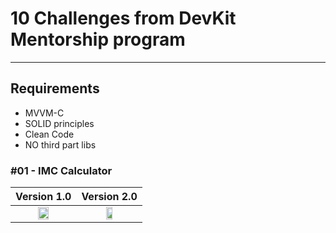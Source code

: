 # 10 Challenges from DevKit Mentorship program
---

## Requirements
- MVVM-C
- SOLID principles
- Clean Code
- NO third part libs

### #01 - IMC Calculator


| Version 1.0                                      | Version 2.0      |
| :----:                                           |   :----:          |
| <img src="https://github.com/gaspar-d/DevKit_Challenges/blob/main/Challenge/Resources/IMC_V1.gif" width="43%" /> | <img src="https://github.com/gaspar-d/DevKit_Challenges/blob/main/Challenge/Resources/IMC_V2.gif" width="33%" />                                              |



